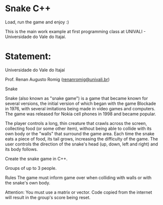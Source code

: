 # Snake C++

Load, run the game and enjoy :)

This is the main work example at first programming class at UNIVALI - Universidade do Vale do Itajaí.


# Statement:


Universidade do Vale do Itajaí

Prof. Renan Augusto Romig (renanromig@univali.br)

Snake

Snake (also known as "snake game") is a game that became known for several versions, the initial version of which began with the game Blockade in 1976, with several imitations being made in video games and computers. The game was released for Nokia cell phones in 1998 and became popular.

The player controls a long, thin creature that crawls across the screen, collecting food (or some other item), without being able to collide with its own body or the "walls" that surround the game area. Each time the snake eats a piece of food, its tail grows, increasing the difficulty of the game. The user controls the direction of the snake's head (up, down, left and right) and its body follows.

Create the snake game in C++.

Groups of up to 3 people.

Rules The game must inform game over when colliding with walls or with the snake's own body.

Attention: You must use a matrix or vector. Code copied from the internet will result in the group's score being reset.
